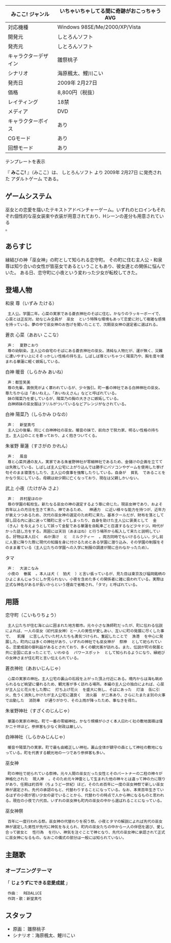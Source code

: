 みここ!  ジャンル  |  いちゃいちゃしてる間に奇跡がおこっちゃう  AVG     
---|---  
対応機種  |  Windows 98SE/Me/2000/XP/Vista     
開発元  |  しとろんソフト     
発売元  |  しとろんソフト     
キャラクターデザイン  |  雛祭桃子     
シナリオ  |  海原楓太、鯉川こい     
発売日  |  2009年  2月27日     
価格  |  8,800円（税抜）     
レイティング  |  18禁   
メディア  |  DVD     
キャラクターボイス  |  あり     
CGモード  |  あり     
回想モード  |  あり     
テンプレートを表示  
  
『 **みここ!** 』（みここ）は、  しとろんソフト  より  2009年  2月27日  に発売された  アダルトゲーム  である。

##  ゲームシステム  

巫女との恋愛を描いたテキストアドベンチャーゲーム。いずれのヒロインもそれぞれ個性的な巫女装束や衣装が用意されており、Hシーンの差分も用意されている  
。

##  あらすじ  

縁結びの神「巫女神」の町として知られる恋守町。 その町に住む主人公・和泉 尊は知り合いの女性が皆巫女であるということもあり、彼女達との関係に悩んでいた。
ある日、恋守町に小夜という変わった少女が転校してきた。

##  登場人物  

和泉 尊（いずみ たける）

     主人公。学園二年。心菜の実家である蒼衣神社のそばに住む。かなりのラッキーボーイで、心菜とは正反対。幼なじみ全員が  巫女  という特殊な環境もあって恋愛に対して複雑な感情を持っている。夢の中で巫女神のお告げを聞いたことで、次期巫女神の選定者に選ばれる。 
蒼衣 心菜（あおい ここな）

     声：  夏野こおり 
     尊の幼馴染。主人公の自宅のそばにある蒼衣神社の巫女。清純な人物だが、運が無く、災難に遭いやすい上にそそっかしい性格の持ち主。しばしば尊といちゃつく陽菜乃や、胸を度々揉まれる華蓮に軽く嫉妬している。 
白神 暖音（しらかみ あいね）

     声：都笠笑美 
     尊の先輩。面倒見がよく慕われているが、少々強引。町一番の神社である白神神社の巫女。尊たちからは「あいねえ」、「あいねえさん」などと呼ばれている。 
     妹の陽菜乃を愛しているが、陽菜乃の胸の大きさに嫉妬している。 
     白神姉妹の巫女服はフリルがついているなどアレンジがなされている。 
白神 陽菜乃（しらかみ ひなの）

     声：  新堂真弓 
     主人公の後輩。同じく白神神社の巫女。暖音の妹で、前向きで努力家、明るい性格の持ち主。主人公のことを慕っており、よく抱きついてくる。 
朱雀野 華蓮（すさがの かれん）

     声：  風音 
     尊と心菜共通の友人。実家である朱雀野神社が零細神社であるため、金儲けの企画を立てては失敗している。しばしば主人公宅に上がり込んでは勝手にパソコンやゲームを使用した挙げ句そのまま寝落ちしたり、主人公の食事を強奪したりしている。自身が  貧乳  であることをかなり気にしている。母親は幼少期に亡くなっており、現在は父親しかいない。 
武上 小夜（たけがみ さよ）

     声：  井村屋ほのか 
     尊の学園の転校生。新たなる巫女の神の選定するよう尊に命じた。現巫女神であり、およそ百年以上の月日を生きて来た。神であるため、  神通力  に近い様々な能力を持つが、近年力が衰えつつあるため、次代の巫女神の選定のため町に来た。基本クールだが、財布を落として探し回る内に道に迷って隣町に言ってしまったり、自身を助けた主人公に褒美として  金  （きん）を与えようとして誤って金髪である華蓮を自転車ごと召還するなど少々ドジ。時代がかった話し方をする。周囲には天羽（あまはね）と行う場所から転入して来たと説明している。好物は本人曰く  ぬか漬け  と  ミルクティー  。両方同時でもいけるらしい。少し前に人里に降りた際に現代の知識を身に付けるためとある学園に潜り込み、その学園の制服をそのまま着ている（主人公たちの学園への入学に制服の調達が間に合わなかったため）。 
タマ

     声：  大波こなみ 
     小夜の  眷属  。本人は犬（  狛犬  ）と言い張っているが、見た目は東京及び福岡銘柄のひよこまんじゅうにしか見られない。小夜を含めた多くの関係者に雑に扱われている。実際は正式な神名があるが長いからという理由で省略され、「タマ」と呼ばれている。 

##  用語  

恋守町（こいもりちょう）

     主人公たちが住む海と山に囲まれた地方都市。元々小さな漁師町だったが、町に伝わる伝説によれば、一人の巫女（初代巫女神）と一人の男性が愛しあい、互いに町の発展に尽くした事で、  飢饉  に苦しんでいた村人たちも勇気づけられ、奮起したことで  漁港  を中心に発展した。町内には多くの神社があり、いずれの神社でも巫女神が  祭神  として祀られている。恋愛成就の御利益があるとされており、多くの観光客が訪れる。また、伝説が町の発展と共に全国に広まったことで、いわゆる  パワースポット  として知られるようになり、縁結びの女神さまが住む町と言い伝えられている。 
蒼衣神社（あおいじんじゃ）

     心菜の実家の神社。主人公宅の裏山の石段を上がった頂上付近にある。境内からは海も眺められるなど眺望に優れるため、観光客が多く訪れる場所。本編の主人公の独白によれば、心菜が主人公と花火をした際に  打ち上げ花火  を盛大に倒し、そばにあった  灯油  缶に引火、危うく消失しかけたが主人公宅に運良く  消火器  が二本あり、さらにたまたま別の火事で出動した  消防車  が通りがかり、その上雨が降ったため、事なきを得た。 
朱雀野神社（すざくのじんじゃ）

     華蓮の実家の神社。町で一番の零細神社。かなり規模が小さく本人曰わく社の敷地面積は僅か二十坪ほど。参拝客も少なく財政は厳しい。 
白神神社（しらかみじんじゃ）

     暖音や陽菜乃の実家。町で最も由緒正しい神社。裏山全体が鎮守の森として神社の敷地になっている。町を代表する観光地の一つであり参拝客も多い。 
巫女神

     町の神社で祀られている祭神。元々人間の巫女だった女性とそのパートナーの二柱の神々が神格化された  現人神  。そのため元々神霊として生まれた他の神々とは違って神の力に限りがあり、任期は約百年（ちょうど一世紀）ほど。そのため百年に一度の巫女神祭で新しい巫女神が選定され、先代の承認のもと、代替わりすることになっている。なお、本来百年生きているはずの小夜が若い少女の姿でいることから、代替わりの時点で人から神になるものと思われる。現在の小夜で六代目。いずれの巫女神も町内の巫女の中から選ばれることになっている。 
巫女神祭

     百年に一度行われる祭。巫女神の代替わりを祝う祭。小夜とタマの解説によれば先代の巫女神が選定した男性が先代に神気を与えられ、町内の巫女たちの中から一人の伴侶を選び、愛し合って彼女と  性行為  を行い、神気を注ぐことで神となり、先代の巫女神に承認されて正式に巫女神になるもの。なおこの儀式の部分は一般には知られていない。 

##  主題歌  

###  オープニングテーマ  

「 **じょうずにできる恋愛成就** 」

     作曲：  REDALiCE 
     作詞・歌：新堂真弓 

##  スタッフ  

  * 原画：  雛祭桃子 
  * シナリオ：海原楓太、鯉川こい 

